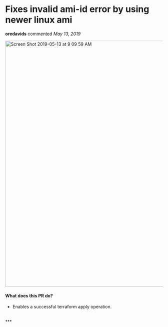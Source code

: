 # Fixes invalid ami-id error by using newer linux ami

**oredavids** commented *May 13, 2019*


<img width="786" alt="Screen Shot 2019-05-13 at 9 09 59 AM" src="https://user-images.githubusercontent.com/21035422/57606318-8fb7ac00-7560-11e9-8131-87b52046181e.png">


#### What does this PR do?
- Enables a successful terraform apply operation.


<br />
***


